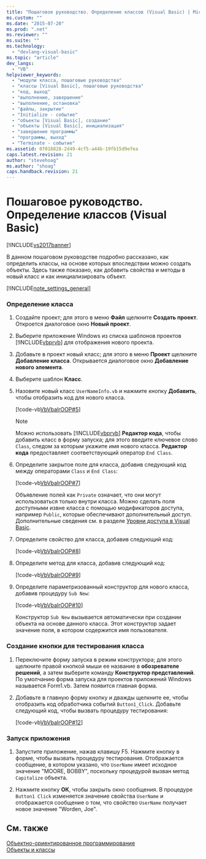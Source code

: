 ```yaml
---
title: "Пошаговое руководство. Определение классов (Visual Basic) | Microsoft Docs"
ms.custom: ""
ms.date: "2015-07-20"
ms.prod: ".net"
ms.reviewer: ""
ms.suite: ""
ms.technology: 
  - "devlang-visual-basic"
ms.topic: "article"
dev_langs: 
  - "VB"
helpviewer_keywords: 
  - "модули класса, пошаговые руководства"
  - "классы [Visual Basic], пошаговые руководства"
  - "код, выход"
  - "выполнение, завершение"
  - "выполнение, остановка"
  - "файлы, закрытие"
  - "Initialize - событие"
  - "объекты [Visual Basic], создание"
  - "объекты [Visual Basic], инициализация"
  - "завершение программы"
  - "программы, выход"
  - "Terminate - событие"
ms.assetid: 07018828-2d49-4cf5-a44b-19fb15d9efea
caps.latest.revision: 21
author: "stevehoag"
ms.author: "shoag"
caps.handback.revision: 21
---
```

# Пошаговое руководство. Определение классов (Visual Basic)
[!INCLUDE[vs2017banner](../../../../visual-basic/includes/vs2017banner.md)]

В данном пошаговом руководстве подробно рассказано, как определить классы, на основе которых впоследствии можно создать объекты.  Здесь также показано, как добавить свойства и методы в новый класс и как инициализировать объект.  
  
 [!INCLUDE[note_settings_general](../../../../csharp/language-reference/compiler-messages/includes/note-settings-general-md.md)]  
  
### Определение класса  
  
1.  Создайте проект; для этого в меню **Файл** щелкните **Создать проект**.  Откроется диалоговое окно **Новый проект**.  
  
2.  Выберите приложение Windows из списка шаблонов проектов [!INCLUDE[vbprvb](../../../../csharp/programming-guide/concepts/linq/includes/vbprvb-md.md)] для отображения нового проекта.  
  
3.  Добавьте в проект новый класс; для этого в меню **Проект** щелкните **Добавление класса**.  Открывается диалоговое окно **Добавление нового элемента**.  
  
4.  Выберите шаблон **Класс**.  
  
5.  Назовите новый класс `UserNameInfo.vb` и нажмите кнопку **Добавить**, чтобы отобразить код для нового класса.  
  
     [!code-vb[VbVbalrOOP#5](../../../../visual-basic/misc/codesnippet/VisualBasic/walkthrough-defining-classes_1.vb)]  
  
    > [!NOTE]
    >  Можно использовать [!INCLUDE[vbprvb](../../../../csharp/programming-guide/concepts/linq/includes/vbprvb-md.md)] **Редактор кода**, чтобы добавить класс в форму запуска; для этого введите ключевое слово `Class`, следом за которым укажите имя нового класса.  **Редактор кода** предоставляет соответствующий оператор `End Class`.  
  
6.  Определите закрытое поле для класса, добавив следующий код между операторами `Class` и `End Class`:  
  
     [!code-vb[VbVbalrOOP#7](../../../../visual-basic/misc/codesnippet/VisualBasic/walkthrough-defining-classes_2.vb)]  
  
     Объявление полей как `Private` означает, что они могут использоваться только внутри класса.  Можно сделать поля доступными извне класса с помощью модификаторов доступа, например `Public`, которые обеспечивают дополнительный доступ.  Дополнительные сведения см. в разделе [Уровни доступа в Visual Basic](../../../../visual-basic/programming-guide/language-features/declared-elements/access-levels.md).  
  
7.  Определите свойство для класса, добавив следующий код:  
  
     [!code-vb[VbVbalrOOP#8](../../../../visual-basic/misc/codesnippet/VisualBasic/walkthrough-defining-classes_3.vb)]  
  
8.  Определите метод для класса, добавив следующий код:  
  
     [!code-vb[VbVbalrOOP#9](../../../../visual-basic/misc/codesnippet/VisualBasic/walkthrough-defining-classes_4.vb)]  
  
9. Определите параметризованный конструктор для нового класса, добавив процедуру `Sub New`:  
  
     [!code-vb[VbVbalrOOP#10](../../../../visual-basic/misc/codesnippet/VisualBasic/walkthrough-defining-classes_5.vb)]  
  
     Конструктор `Sub New` вызывается автоматически при создании объекта на основе данного класса.  Этот конструктор задает значение поля, в котором содержится имя пользователя.  
  
### Создание кнопки для тестирования класса  
  
1.  Переключите форму запуска в режим конструктора; для этого щелкните правой кнопкой мыши ее название в **обозревателе решений**, а затем выберите команду **Конструктор представлений**.  По умолчанию форма запуска для проектов приложений Windows называется Form1.vb.  Затем появится главная форма.  
  
2.  Добавьте в главную форму кнопку и дважды щелкните ее, чтобы отобразить код обработчика событий `Button1_Click`.  Добавьте следующий код, чтобы вызвать процедуру тестирования:  
  
     [!code-vb[VbVbalrOOP#12](../../../../visual-basic/misc/codesnippet/VisualBasic/walkthrough-defining-classes_6.vb)]  
  
### Запуск приложения  
  
1.  Запустите приложение, нажав клавишу F5.  Нажмите кнопку в форме, чтобы вызвать процедуру тестирования.  Отображается сообщение, в котором указано, что `UserName` имеет исходное значение "MOORE, BOBBY", поскольку процедурой вызван метод `Capitalize` объекта.  
  
2.  Нажмите кнопку **ОК**, чтобы закрыть окно сообщения.  В процедуре `Button1 Click` изменяется значение свойства `UserName` и отображается сообщение о том, что свойство `UserName` получает новое значение "Worden, Joe".  
  
## См. также  
 [Объектно\-ориентированное программирование](../Topic/Object-Oriented%20Programming%20\(C%23%20and%20Visual%20Basic\).md)   
 [Объекты и классы](../../../../visual-basic/programming-guide/language-features/objects-and-classes/index.md)